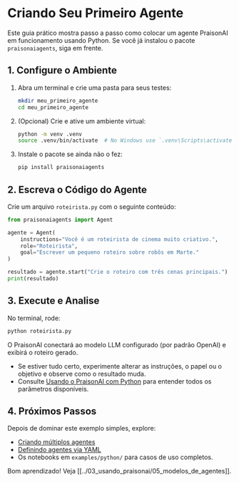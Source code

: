 # Criando Seu Primeiro Agente

Este guia prático mostra passo a passo como colocar um agente PraisonAI em funcionamento usando Python. Se você já instalou o pacote `praisonaiagents`, siga em frente.

## 1. Configure o Ambiente

1. Abra um terminal e crie uma pasta para seus testes:
   ```bash
   mkdir meu_primeiro_agente
   cd meu_primeiro_agente
   ```
2. (Opcional) Crie e ative um ambiente virtual:
   ```bash
   python -m venv .venv
   source .venv/bin/activate  # No Windows use `.venv\Scripts\activate`
   ```
3. Instale o pacote se ainda não o fez:
   ```bash
   pip install praisonaiagents
   ```

## 2. Escreva o Código do Agente

Crie um arquivo `roteirista.py` com o seguinte conteúdo:

```python
from praisonaiagents import Agent

agente = Agent(
    instructions="Você é um roteirista de cinema muito criativo.",
    role="Roteirista",
    goal="Escrever um pequeno roteiro sobre robôs em Marte."
)

resultado = agente.start("Crie o roteiro com três cenas principais.")
print(resultado)
```

## 3. Execute e Analise

No terminal, rode:
```bash
python roteirista.py
```

O PraisonAI conectará ao modelo LLM configurado (por padrão OpenAI) e exibirá o roteiro gerado.

- Se estiver tudo certo, experimente alterar as instruções, o papel ou o objetivo e observe como o resultado muda.
- Consulte [Usando o PraisonAI com Python](01_usando_com_python.md) para entender todos os parâmetros disponíveis.

## 4. Próximos Passos

Depois de dominar este exemplo simples, explore:
- [Criando múltiplos agentes](01_usando_com_python.md#criando-múltiplos-agentes-multi-agents)
- [Definindo agentes via YAML](02_usando_com_yaml.md)
- Os notebooks em `examples/python/` para casos de uso completos.

Bom aprendizado!
Veja [[../03_usando_praisonai/05_modelos_de_agentes]].
